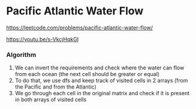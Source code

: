# Pacific Atlantic Water Flow

https://leetcode.com/problems/pacific-atlantic-water-flow/

https://youtu.be/s-VkcjHqkGI

### Algorithm
1) We can invert the requirements and check where the water can flow from each ocean (the next cell should be greater or equal)
2) To do that, we use dfs and keep track of visited cells in 2 arrays (from the Pacific and from the Atlantic)
3) We go through each cell in the original matrix and check if it is present in both arrays of visited cells